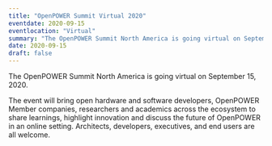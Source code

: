 ```yaml
---
title: "OpenPOWER Summit Virtual 2020"
eventdate: 2020-09-15
eventlocation: "Virtual"
summary: "The OpenPOWER Summit North America is going virtual on September 15, 2020."
date: 2020-09-15
draft: false
---
```



The OpenPOWER Summit North America is going virtual on September 15, 2020.  

The event will bring open hardware and software developers, OpenPOWER Member companies,
researchers and academics across the ecosystem to share learnings, highlight innovation and discuss the future of OpenPOWER
in an online setting. Architects, developers, executives, and end users are all welcome.  
